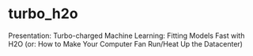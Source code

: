 # turbo_h2o
Presentation:  Turbo-charged Machine Learning: Fitting Models Fast with H2O (or: How to Make Your Computer Fan Run/Heat Up the Datacenter)
